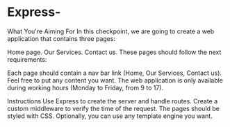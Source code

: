 # Express-
What You're Aiming For
In this checkpoint, we are going to create a web application that contains three pages:

Home page.
Our Services.
Contact us.
These pages should follow the next requirements: 

Each page should contain a nav bar link (Home, Our Services, Contact us).
Feel free to put any content you want.
The web application is only available during working hours (Monday to Friday,  from 9 to 17).

Instructions
Use Express to create the server and handle routes.
Create a custom middleware to verify the time of the request.
The pages should be styled with CSS.
Optionally, you can use any template engine you want.